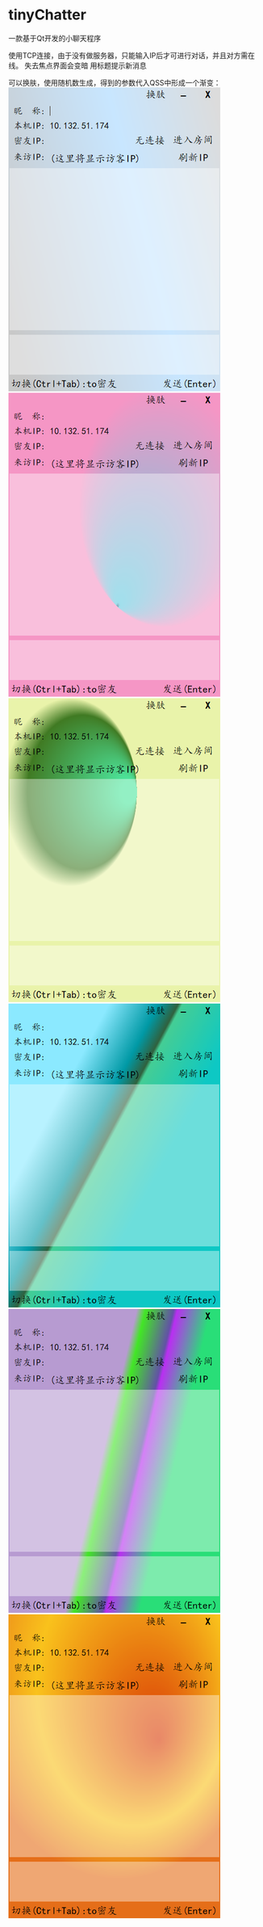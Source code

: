 # tinyChatter

一款基于Qt开发的小聊天程序

使用TCP连接，由于没有做服务器，只能输入IP后才可进行对话，并且对方需在线。
失去焦点界面会变暗
用标题提示新消息


可以换肤，使用随机数生成，得到的参数代入QSS中形成一个渐变：
![image](https://github.com/scudrt/tinyChatter/blob/master/show1.png)
![image](https://github.com/scudrt/tinyChatter/blob/master/show2.png)
![image](https://github.com/scudrt/tinyChatter/blob/master/show3.png)
![image](https://github.com/scudrt/tinyChatter/blob/master/show4.png)
![image](https://github.com/scudrt/tinyChatter/blob/master/show5.png)
![image](https://github.com/scudrt/tinyChatter/blob/master/show6.png)

